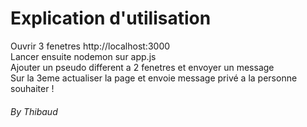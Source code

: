 # Explication d'utilisation

Ouvrir 3 fenetres http://localhost:3000  
Lancer ensuite nodemon sur app.js  
Ajouter un pseudo different a 2 fenetres et envoyer un message  
Sur la 3eme actualiser la page et envoie message privé a la personne souhaiter !  

###### By Thibaud
